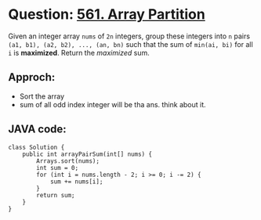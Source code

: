 # Question: [561. Array Partition](https://leetcode.com/problems/array-partition/)

Given an integer array `nums` of `2n` integers, group these integers into `n` pairs `(a1, b1), (a2, b2), ..., (an, bn)` such that the sum of `min(ai, bi)` for all `i` is **maximized**. Return the _maximized_ sum.

## Approch:

- Sort the array
- sum of all odd index integer will be tha ans. think about it.

## JAVA code:

```
class Solution {
    public int arrayPairSum(int[] nums) {
        Arrays.sort(nums);
        int sum = 0;
        for (int i = nums.length - 2; i >= 0; i -= 2) {
            sum += nums[i];
        }
        return sum;
    }
}
```
